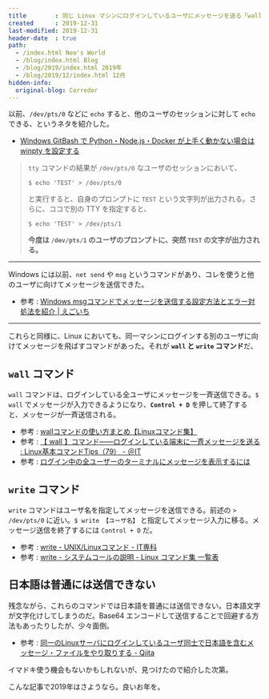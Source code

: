 ```yaml
---
title        : 同じ Linux マシンにログインしているユーザにメッセージを送る「wall」「write」コマンド
created      : 2019-12-31
last-modified: 2019-12-31
header-date  : true
path:
  - /index.html Neo's World
  - /blog/index.html Blog
  - /blog/2019/index.html 2019年
  - /blog/2019/12/index.html 12月
hidden-info:
  original-blog: Corredor
---
```


以前、`/dev/pts/0` などに `echo` すると、他のユーザのセッションに対して `echo` できる、というネタを紹介した。

- [Windows GitBash で Python・Node.js・Docker が上手く動かない場合は winpty を設定する](/blog/2019/05/24-01.html)

> `tty` コマンドの結果が `/dev/pts/0` なユーザのセッションにおいて、
> 
> `$ echo 'TEST' > /dev/pts/0`
> 
> と実行すると、自身のプロンプトに `TEST` という文字列が出力される。さらに、ココで別の TTY を指定すると、
> 
> `$ echo 'TEST' > /dev/pts/1`
> 
> **今度は `/dev/pts/1` のユーザのプロンプトに、突然 `TEST` の文字が出力される。**

-----

Windows には以前、`net send` や `msg` というコマンドがあり、コレを使うと他のユーザに向けてメッセージを送信できた。

- 参考 : [Windows msgコマンドでメッセージを送信する設定方法とエラー対処法を紹介 | えごいち](https://egoiste1.net/sending-message-msg-command/)

-----

これらと同様に、Linux においても、同一マシンにログインする別のユーザに向けてメッセージを飛ばすコマンドがあった。それが **`wall` と `write` コマンド**だ、

## `wall` コマンド

`wall` コマンドは、ログインしている全ユーザにメッセージを一斉送信できる。`$ wall` でメッセージが入力できるようになり、**`Control + D`** を押して終了すると、メッセージが一斉送信される。

- 参考 : [wallコマンドの使い方まとめ【Linuxコマンド集】](https://eng-entrance.com/linux-command-wall)
- 参考 : [【 wall 】コマンド――ログインしている端末に一斉メッセージを送る : Linux基本コマンドTips（79） - ＠IT](https://www.atmarkit.co.jp/ait/articles/1701/20/news010.html)
- 参考 : [ログイン中の全ユーザーのターミナルにメッセージを表示するには](https://www.atmarkit.co.jp/flinux/rensai/linuxtips/206showmsgau.html)

## `write` コマンド

`write` コマンドはユーザ名を指定してメッセージを送信できる。前述の `> /dev/pts/0` に近い。`$ write 【ユーザ名】` と指定してメッセージ入力に移る。メッセージ送信を終了するには `Control + D` だ。

- 参考 : [write - UNIX/Linuxコマンド - IT専科](http://www.itsenka.com/contents/development/unix-linux/write.html)
- 参考 : [write - システムコールの説明 - Linux コマンド集 一覧表](https://kazmax.zpp.jp/cmd/w/write.2.html)

## 日本語は普通には送信できない

残念ながら、これらのコマンドでは日本語を普通には送信できない。日本語文字が文字化けしてしまうのだ。Base64 エンコードして送信することで回避する方法もあったりしたが、少々面倒。

- 参考 : [同一のLinuxサーバにログインしているユーザ同士で日本語を含むメッセージ・ファイルをやり取りする - Qiita](https://qiita.com/Tats_U_/items/71dc5b2d7c63b0112b07)

イマドキ使う機会もないかもしれないが、見つけたので紹介した次第。

こんな記事で2019年はさようなら。良いお年を。

